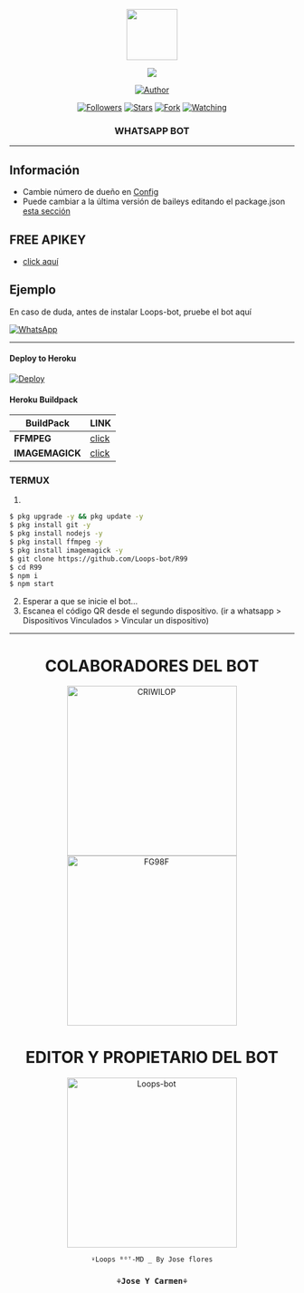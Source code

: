 
 

<p align="center"> 
  <a href="https://github.com/Loops-bot"><img src="http://readme-typing-svg.herokuapp.com?font=mono&size=17&duration=4000&color=F7B11B&center=falso&vCenter=falso&lines=LoopsBot-R99++%F0%9F%90%88;Gracias+por+visitar+este+repositorio.+%F0%9F%90%88" height="90px"
</p>
	
<p  align="center"> 
<img src="https://gpvc.arturio.dev/FG98F" />
<p/>
<p align="center">
<a href="https://github.com/Loops-bot"><img title="Author" src="https://img.shields.io/badge/Loops Bot-black?style=for-the-badge&logo=whatsApp"></a>
<p/>
<p align="center">
<a href="https://github.com/Loops-bot?tab=followers"><img title="Followers" src="https://img.shields.io/github/followers/Loops-bot?label=Followers&style=social"></a>
<a href="https://github.com/Loops-bot/R99/stargazers/"><img title="Stars" src="https://img.shields.io/github/stars/Loops-bot/R98?&style=social"></a>
<a href="https://github.com/Loops-bot/R99/network/members"><img title="Fork" src="https://img.shields.io/github/forks/Loops-bot/R98?style=social"></a>
<a href="https://github.com/Loops-bot/R99/watchers"><img title="Watching" src="https://img.shields.io/github/watchers/Loops-bot/R98?label=Watching&style=social"></a>
</p>



<h3 align="center" > WHATSAPP BOT </h3>

***
## Información
- Cambie número de dueño en [Config](https://github.com/FG98F/dylux-fg/blob/main/config.js#L6)
- Puede cambiar a la última versión de baileys editando el package.json [esta sección](https://github.com/FG98F/dylux-fg/blob/main/package.json#L42)

## FREE APIKEY
-  [click aquí](https://api-fgmods.ddns.net)

## Ejemplo 
En caso de duda, antes de instalar Loops-bot, pruebe el bot aquí

[![WhatsApp](https://img.shields.io/badge/Loops-25D366?style=for-the-badge&logo=whatsapp&logoColor=white)](https://instabio.cc/Loops-bot)

***

#### Deploy to Heroku
[![Deploy](https://www.herokucdn.com/deploy/button.svg)](https://heroku.com/deploy?template=https://github.com/Loops-bot/R98)

#### Heroku Buildpack
| BuildPack | LINK |
|--------|--------|
| **FFMPEG** |[click](https://github.com/jonathanong/heroku-buildpack-ffmpeg-latest) |
| **IMAGEMAGICK** | [click](https://github.com/DuckyTeam/heroku-buildpack-imagemagick) |

### TERMUX
1. 
```sh
$ pkg upgrade -y && pkg update -y
$ pkg install git -y
$ pkg install nodejs -y
$ pkg install ffmpeg -y
$ pkg install imagemagick -y
$ git clone https://github.com/Loops-bot/R99
$ cd R99
$ npm i 
$ npm start
```
2. Esperar a que se inicie el bot...
3. Escanea el código QR desde el segundo dispositivo. (ir a whatsapp > Dispositivos Vinculados > Vincular un dispositivo)
--------
	  
  <div align="center">
  <h1 align="center">COLABORADORES DEL BOT</h1>

<a href="https://github.com/CRIWILOP"><img src="https://github.com/CRIWILOP.png" width="300" height="300" alt="CRIWILOP"/></a> <a href="https://github.com/FG98F"><img src="https://github.com/FG98F.png" width="300" height="300" alt="FG98F"/></a>		
		

<div align="center">
  <h1 align="center">EDITOR Y PROPIETARIO DEL BOT</h1>

<a href="https://github.com/Loops-bot"><img src="https://github.com/Loops-bot.png" width="300" height="300" alt="Loops-bot"/></a>

`⍣Loops ᴮᴼᵀ-MD _ By Jose flores`
  ### `⚘Jose Y Carmen⚘`














